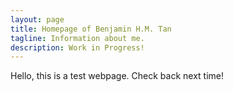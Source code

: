 ```yaml
---
layout: page
title: Homepage of Benjamin H.M. Tan
tagline: Information about me.
description: Work in Progress!
---
```


Hello, this is a test webpage. Check back next time!